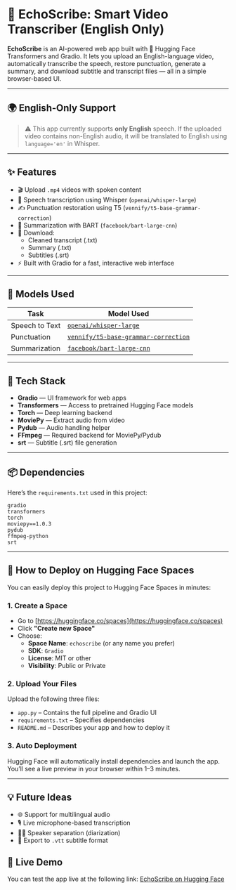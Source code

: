 # 🎥 EchoScribe: Smart Video Transcriber (English Only)

**EchoScribe** is an AI-powered web app built with 🤗 Hugging Face Transformers and Gradio. It lets you upload an English-language video, automatically transcribe the speech, restore punctuation, generate a summary, and download subtitle and transcript files — all in a simple browser-based UI.

---

## 🌍 English-Only Support

> ⚠️ This app currently supports **only English** speech.
> If the uploaded video contains non-English audio, it will be translated to English using `language='en'` in Whisper.

---

## ✨ Features

- 🎬 Upload `.mp4` videos with spoken content
- 🧠 Speech transcription using Whisper (`openai/whisper-large`)
- ✍️ Punctuation restoration using T5 (`vennify/t5-base-grammar-correction`)
- 📝 Summarization with BART (`facebook/bart-large-cnn`)
- 📁 Download:
  - Cleaned transcript (.txt)
  - Summary (.txt)
  - Subtitles (.srt)
- ⚡ Built with Gradio for a fast, interactive web interface

---

## 🧠 Models Used

| Task              | Model Used                                       |
|------------------|--------------------------------------------------|
| Speech to Text   | [`openai/whisper-large`](https://huggingface.co/openai/whisper-large) |
| Punctuation      | [`vennify/t5-base-grammar-correction`](https://huggingface.co/vennify/t5-base-grammar-correction) |
| Summarization    | [`facebook/bart-large-cnn`](https://huggingface.co/facebook/bart-large-cnn) |

---

## 🧰 Tech Stack

- **Gradio** — UI framework for web apps
- **Transformers** — Access to pretrained Hugging Face models
- **Torch** — Deep learning backend
- **MoviePy** — Extract audio from video
- **Pydub** — Audio handling helper
- **FFmpeg** — Required backend for MoviePy/Pydub
- **srt** — Subtitle (.srt) file generation

---

## 📦 Dependencies

Here’s the `requirements.txt` used in this project:

```
gradio
transformers
torch
moviepy==1.0.3
pydub
ffmpeg-python
srt
```

---

## 🚀 How to Deploy on Hugging Face Spaces

You can easily deploy this project to Hugging Face Spaces in minutes:

### 1. Create a Space

- Go to [https://huggingface.co/spaces](https://huggingface.co/spaces)
- Click **"Create new Space"**
- Choose:
  - **Space Name**: `echoscribe` (or any name you prefer)
  - **SDK**: `Gradio`
  - **License**: MIT or other
  - **Visibility**: Public or Private

### 2. Upload Your Files

Upload the following three files:

- `app.py` – Contains the full pipeline and Gradio UI
- `requirements.txt` – Specifies dependencies
- `README.md` – Describes your app and how to deploy it

### 3. Auto Deployment

Hugging Face will automatically install dependencies and launch the app.
You’ll see a live preview in your browser within 1–3 minutes.

---

## 💡 Future Ideas

- 🌐 Support for multilingual audio
- 🎙️ Live microphone-based transcription
- 🧑‍💼 Speaker separation (diarization)
- 📄 Export to `.vtt` subtitle format
## 🚩 Live Demo
You can test the app live at the following link: [EchoScribe on Hugging Face](https://huggingface.co/spaces/Sjanmanchi/EchoScribe)

